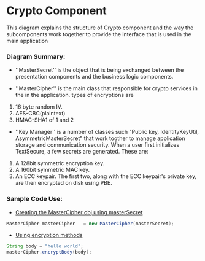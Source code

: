 # Crypto Component
This diagram explains the structure of Crypto component and the way the subcomponents work together to provide the interface that is used in the main application
### Diagram Summary:
- ''MasterSecret'' is the object that is being exchanged between the presentation components and the business logic components.

- ''MasterCipher'' is the main class that responsible for crypto services in the in the application. types of encryptions are 
1) 16 byte random IV.
2) AES-CBC(plaintext)
3) HMAC-SHA1 of 1 and 2

- ''Key Manager'' is a number of classes such "Public key, IdentityKeyUtil, AsymmetricMasterSecret" that work togther to manage application storage and communication security.
When a user first initializes TextSecure, a few secrets
are generated.  These are:
1) A 128bit symmetric encryption key.
2) A 160bit symmetric MAC key.
3) An ECC keypair. 
The first two, along with the ECC keypair's private key, are
then encrypted on disk using PBE.

### Sample Code Use:

- [Creating the MasterCipher obj using masterSecret](https://github.com/signalapp/Signal-Android/blob/0a569676f7a57144374a24faef566b2ca3233290/src/org/thoughtcrime/securesms/crypto/IdentityKeyUtil.java#L120)
 ````java
MasterCipher masterCipher   = new MasterCipher(masterSecret);
````
- [Using encryption methods](https://github.com/signalapp/Signal-Android/blob/2add02c62f39db39484c13158d3d45b4ef1d7491/src/org/thoughtcrime/securesms/database/SmsMigrator.java#L165)
 ````java
String body = "hello world";
masterCipher.encryptBody(body);
````


